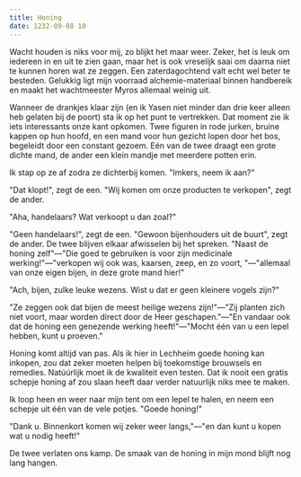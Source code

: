 ```yaml
---
title: Honing
date: 1232-09-08 10
---
```

Wacht houden is niks voor mij, zo blijkt het maar weer. Zeker, het is leuk om iedereen in en uit te zien gaan, maar het is ook vreselijk saai om daarna niet te kunnen horen wat ze zeggen. Een zaterdagochtend valt echt wel beter te besteden. Gelukkig ligt mijn voorraad alchemie-materiaal binnen handbereik en maakt het wachtmeester Myros allemaal weinig uit. 

Wanneer de drankjes klaar zijn (en ik Yasen niet minder dan drie keer alleen heb gelaten bij de poort) sta ik op het punt te vertrekken. Dat moment zie ik iets interessants onze kant opkomen. Twee figuren in rode jurken, bruine kappen op hun hoofd, en een mand voor hun gezicht lopen door het bos, begeleidt door een constant gezoem. Eén van de twee draagt een grote dichte mand, de ander een klein mandje met meerdere potten erin.

Ik stap op ze af zodra ze dichterbij komen. "Imkers, neem ik aan?"

"Dat klopt!", zegt de een. "Wij komen om onze producten te verkopen", zegt de ander.

"Aha, handelaars? Wat verkoopt u dan zoal?"

"Geen handelaars!", zegt de een. "Gewoon bijenhouders uit de buurt", zegt de ander. De twee blijven elkaar afwisselen bij het spreken. "Naast de honing zelf"—"Die goed te gebruiken is voor zijn medicinale werking!"—"verkopen wij ook was, kaarsen, zeep, en zo voort, "—"allemaal van onze eigen bijen, in deze grote mand hier!"

"Ach, bijen, zulke leuke wezens. Wist u dat er geen kleinere vogels zijn?"

"Ze zeggen ook dat bijen de meest heilige wezens zijn!"—"Zij planten zich niet voort, maar worden direct door de Heer geschapen."—"En vandaar ook dat de honing een genezende werking heeft!"—"Mocht één van u een lepel hebben, kunt u proeven."

Honing komt altijd van pas. Als ik hier in Lechheim goede honing kan inkopen, zou dat zeker moeten helpen bij toekomstige brouwsels en remedies. Natúúrlijk moet ik de kwaliteit even testen. Dat ik nooit een gratis schepje honing af zou slaan heeft daar verder natuurlijk niks mee te maken. 

Ik loop heen en weer naar mijn tent om een lepel te halen, en neem een schepje uit één van de vele potjes. "Goede honing!"

"Dank u. Binnenkort komen wij zeker weer langs,"—"en dan kunt u kopen wat u nodig heeft!"

De twee verlaten ons kamp. De smaak van de honing in mijn mond blijft nog lang hangen.




